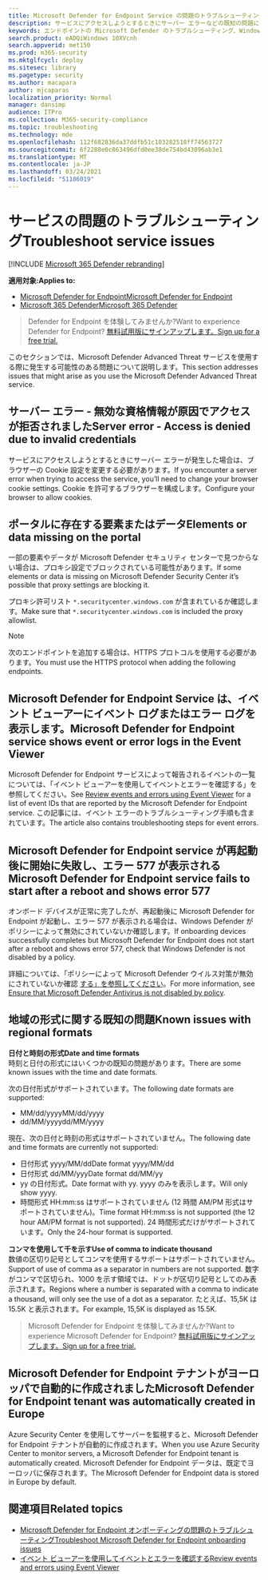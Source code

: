 ```yaml
---
title: Microsoft Defender for Endpoint Service の問題のトラブルシューティング
description: サービスにアクセスしようとするときにサーバー エラーなどの既知の問題に対する解決策と回避策を見つける。
keywords: エンドポイントの Microsoft Defender のトラブルシューティング、Windows ATP のトラブルシューティング、サーバー エラー、アクセス拒否、無効な資格情報、データなし、ダッシュボード ポータル、許可、イベント ビューアー
search.product: eADQiWindows 10XVcnh
search.appverid: met150
ms.prod: m365-security
ms.mktglfcycl: deploy
ms.sitesec: library
ms.pagetype: security
ms.author: macapara
author: mjcaparas
localization_priority: Normal
manager: dansimp
audience: ITPro
ms.collection: M365-security-compliance
ms.topic: troubleshooting
ms.technology: mde
ms.openlocfilehash: 112f682836da37ddfb51c103282518ff74563727
ms.sourcegitcommit: 6f2288e0c863496dfd0ee38de754bd43096ab3e1
ms.translationtype: MT
ms.contentlocale: ja-JP
ms.lasthandoff: 03/24/2021
ms.locfileid: "51186019"
---
```

# <a name="troubleshoot-service-issues"></a><span data-ttu-id="2c0c4-104">サービスの問題のトラブルシューティング</span><span class="sxs-lookup"><span data-stu-id="2c0c4-104">Troubleshoot service issues</span></span>

[!INCLUDE [Microsoft 365 Defender rebranding](../../includes/microsoft-defender.md)]

<span data-ttu-id="2c0c4-105">**適用対象:**</span><span class="sxs-lookup"><span data-stu-id="2c0c4-105">**Applies to:**</span></span>
- [<span data-ttu-id="2c0c4-106">Microsoft Defender for Endpoint</span><span class="sxs-lookup"><span data-stu-id="2c0c4-106">Microsoft Defender for Endpoint</span></span>](https://go.microsoft.com/fwlink/p/?linkid=2154037)
- [<span data-ttu-id="2c0c4-107">Microsoft 365 Defender</span><span class="sxs-lookup"><span data-stu-id="2c0c4-107">Microsoft 365 Defender</span></span>](https://go.microsoft.com/fwlink/?linkid=2118804)

> <span data-ttu-id="2c0c4-108">Defender for Endpoint を体験してみませんか?</span><span class="sxs-lookup"><span data-stu-id="2c0c4-108">Want to experience Defender for Endpoint?</span></span> [<span data-ttu-id="2c0c4-109">無料試用版にサインアップします。</span><span class="sxs-lookup"><span data-stu-id="2c0c4-109">Sign up for a free trial.</span></span>](https://www.microsoft.com/microsoft-365/windows/microsoft-defender-atp?ocid=docs-wdatp-pullalerts-abovefoldlink) 


<span data-ttu-id="2c0c4-110">このセクションでは、Microsoft Defender Advanced Threat サービスを使用する際に発生する可能性のある問題について説明します。</span><span class="sxs-lookup"><span data-stu-id="2c0c4-110">This section addresses issues that might arise as you use the Microsoft Defender Advanced Threat service.</span></span>

## <a name="server-error---access-is-denied-due-to-invalid-credentials"></a><span data-ttu-id="2c0c4-111">サーバー エラー - 無効な資格情報が原因でアクセスが拒否されました</span><span class="sxs-lookup"><span data-stu-id="2c0c4-111">Server error - Access is denied due to invalid credentials</span></span>
<span data-ttu-id="2c0c4-112">サービスにアクセスしようとするときにサーバー エラーが発生した場合は、ブラウザーの Cookie 設定を変更する必要があります。</span><span class="sxs-lookup"><span data-stu-id="2c0c4-112">If you encounter a server error when trying to access the service, you’ll need to change your browser cookie settings.</span></span>
<span data-ttu-id="2c0c4-113">Cookie を許可するブラウザーを構成します。</span><span class="sxs-lookup"><span data-stu-id="2c0c4-113">Configure your browser to allow cookies.</span></span>

## <a name="elements-or-data-missing-on-the-portal"></a><span data-ttu-id="2c0c4-114">ポータルに存在する要素またはデータ</span><span class="sxs-lookup"><span data-stu-id="2c0c4-114">Elements or data missing on the portal</span></span>
<span data-ttu-id="2c0c4-115">一部の要素やデータが Microsoft Defender セキュリティ センターで見つからない場合は、プロキシ設定でブロックされている可能性があります。</span><span class="sxs-lookup"><span data-stu-id="2c0c4-115">If some elements or data is missing on Microsoft Defender Security Center it’s possible that proxy settings are blocking it.</span></span>

<span data-ttu-id="2c0c4-116">プロキシ許可リスト `*.securitycenter.windows.com` が含まれているか確認します。</span><span class="sxs-lookup"><span data-stu-id="2c0c4-116">Make sure that `*.securitycenter.windows.com` is included the proxy allowlist.</span></span>


> [!NOTE]
> <span data-ttu-id="2c0c4-117">次のエンドポイントを追加する場合は、HTTPS プロトコルを使用する必要があります。</span><span class="sxs-lookup"><span data-stu-id="2c0c4-117">You must use the HTTPS protocol when adding the following endpoints.</span></span>

## <a name="microsoft-defender-for-endpoint-service-shows-event-or-error-logs-in-the-event-viewer"></a><span data-ttu-id="2c0c4-118">Microsoft Defender for Endpoint Service は、イベント ビューアーにイベント ログまたはエラー ログを表示します。</span><span class="sxs-lookup"><span data-stu-id="2c0c4-118">Microsoft Defender for Endpoint service shows event or error logs in the Event Viewer</span></span>

<span data-ttu-id="2c0c4-119">Microsoft [](event-error-codes.md) Defender for Endpoint サービスによって報告されるイベントの一覧については、「イベント ビューアーを使用してイベントとエラーを確認する」を参照してください。</span><span class="sxs-lookup"><span data-stu-id="2c0c4-119">See [Review events and errors using Event Viewer](event-error-codes.md) for a list of event IDs that are reported by the Microsoft Defender for Endpoint service.</span></span> <span data-ttu-id="2c0c4-120">この記事には、イベント エラーのトラブルシューティング手順も含まれています。</span><span class="sxs-lookup"><span data-stu-id="2c0c4-120">The article also contains troubleshooting steps for event errors.</span></span>

## <a name="microsoft-defender-for-endpoint-service-fails-to-start-after-a-reboot-and-shows-error-577"></a><span data-ttu-id="2c0c4-121">Microsoft Defender for Endpoint service が再起動後に開始に失敗し、エラー 577 が表示される</span><span class="sxs-lookup"><span data-stu-id="2c0c4-121">Microsoft Defender for Endpoint service fails to start after a reboot and shows error 577</span></span>

<span data-ttu-id="2c0c4-122">オンボード デバイスが正常に完了したが、再起動後に Microsoft Defender for Endpoint が起動し、エラー 577 が表示される場合は、Windows Defender がポリシーによって無効にされていないか確認します。</span><span class="sxs-lookup"><span data-stu-id="2c0c4-122">If onboarding devices successfully completes but Microsoft Defender for Endpoint does not start after a reboot and shows error 577, check that Windows Defender is not disabled by a policy.</span></span>

<span data-ttu-id="2c0c4-123">詳細については、「ポリシーによって Microsoft Defender ウイルス対策が無効にされていないか確認 [する」を参照してください](troubleshoot-onboarding.md#ensure-that-microsoft-defender-antivirus-is-not-disabled-by-a-policy)。</span><span class="sxs-lookup"><span data-stu-id="2c0c4-123">For more information, see [Ensure that Microsoft Defender Antivirus is not disabled by policy](troubleshoot-onboarding.md#ensure-that-microsoft-defender-antivirus-is-not-disabled-by-a-policy).</span></span>

## <a name="known-issues-with-regional-formats"></a><span data-ttu-id="2c0c4-124">地域の形式に関する既知の問題</span><span class="sxs-lookup"><span data-stu-id="2c0c4-124">Known issues with regional formats</span></span>

<span data-ttu-id="2c0c4-125">**日付と時刻の形式**</span><span class="sxs-lookup"><span data-stu-id="2c0c4-125">**Date and time formats**</span></span><br>
<span data-ttu-id="2c0c4-126">時刻と日付の形式にはいくつかの既知の問題があります。</span><span class="sxs-lookup"><span data-stu-id="2c0c4-126">There are some known issues with the time and date formats.</span></span> 

<span data-ttu-id="2c0c4-127">次の日付形式がサポートされています。</span><span class="sxs-lookup"><span data-stu-id="2c0c4-127">The following date formats are supported:</span></span>
- <span data-ttu-id="2c0c4-128">MM/dd/yyyy</span><span class="sxs-lookup"><span data-stu-id="2c0c4-128">MM/dd/yyyy</span></span>
- <span data-ttu-id="2c0c4-129">dd/MM/yyyy</span><span class="sxs-lookup"><span data-stu-id="2c0c4-129">dd/MM/yyyy</span></span>

<span data-ttu-id="2c0c4-130">現在、次の日付と時刻の形式はサポートされていません。</span><span class="sxs-lookup"><span data-stu-id="2c0c4-130">The following date and time formats are currently not supported:</span></span>
- <span data-ttu-id="2c0c4-131">日付形式 yyyy/MM/dd</span><span class="sxs-lookup"><span data-stu-id="2c0c4-131">Date format yyyy/MM/dd</span></span>
- <span data-ttu-id="2c0c4-132">日付形式 dd/MM/yyy</span><span class="sxs-lookup"><span data-stu-id="2c0c4-132">Date format dd/MM/yy</span></span>
- <span data-ttu-id="2c0c4-133">yy の日付形式。</span><span class="sxs-lookup"><span data-stu-id="2c0c4-133">Date format with yy.</span></span> <span data-ttu-id="2c0c4-134">yyyy のみを表示します。</span><span class="sxs-lookup"><span data-stu-id="2c0c4-134">Will only show yyyy.</span></span>
- <span data-ttu-id="2c0c4-135">時間形式 HH:mm:ss はサポートされていません (12 時間 AM/PM 形式はサポートされていません)。</span><span class="sxs-lookup"><span data-stu-id="2c0c4-135">Time format HH:mm:ss is not supported (the 12 hour AM/PM format is not supported).</span></span> <span data-ttu-id="2c0c4-136">24 時間形式だけがサポートされています。</span><span class="sxs-lookup"><span data-stu-id="2c0c4-136">Only the 24-hour format is supported.</span></span>

<span data-ttu-id="2c0c4-137">**コンマを使用して千を示す**</span><span class="sxs-lookup"><span data-stu-id="2c0c4-137">**Use of comma to indicate thousand**</span></span><br>
<span data-ttu-id="2c0c4-138">数値の区切り記号としてコンマを使用するサポートはサポートされていません。</span><span class="sxs-lookup"><span data-stu-id="2c0c4-138">Support of use of comma as a separator in numbers are not supported.</span></span> <span data-ttu-id="2c0c4-139">数字がコンマで区切られ、1000 を示す領域では、ドットが区切り記号としてのみ表示されます。</span><span class="sxs-lookup"><span data-stu-id="2c0c4-139">Regions where a number is separated with a comma to indicate a thousand, will only see the use of a dot as a separator.</span></span> <span data-ttu-id="2c0c4-140">たとえば、15,5K は 15.5K と表示されます。</span><span class="sxs-lookup"><span data-stu-id="2c0c4-140">For example, 15,5K is displayed as 15.5K.</span></span>

><span data-ttu-id="2c0c4-141">Microsoft Defender for Endpoint を体験してみませんか?</span><span class="sxs-lookup"><span data-stu-id="2c0c4-141">Want to experience Microsoft Defender for Endpoint?</span></span> [<span data-ttu-id="2c0c4-142">無料試用版にサインアップします。</span><span class="sxs-lookup"><span data-stu-id="2c0c4-142">Sign up for a free trial.</span></span>](https://www.microsoft.com/microsoft-365/windows/microsoft-defender-atp?ocid=docs-wdatp-troubleshoot-belowfoldlink)

## <a name="microsoft-defender-for-endpoint-tenant-was-automatically-created-in-europe"></a><span data-ttu-id="2c0c4-143">Microsoft Defender for Endpoint テナントがヨーロッパで自動的に作成されました</span><span class="sxs-lookup"><span data-stu-id="2c0c4-143">Microsoft Defender for Endpoint tenant was automatically created in Europe</span></span>
<span data-ttu-id="2c0c4-144">Azure Security Center を使用してサーバーを監視すると、Microsoft Defender for Endpoint テナントが自動的に作成されます。</span><span class="sxs-lookup"><span data-stu-id="2c0c4-144">When you use Azure Security Center to monitor servers, a Microsoft Defender for Endpoint tenant is automatically created.</span></span> <span data-ttu-id="2c0c4-145">Microsoft Defender for Endpoint データは、既定でヨーロッパに保存されます。</span><span class="sxs-lookup"><span data-stu-id="2c0c4-145">The Microsoft Defender for Endpoint data is stored in Europe by default.</span></span>





## <a name="related-topics"></a><span data-ttu-id="2c0c4-146">関連項目</span><span class="sxs-lookup"><span data-stu-id="2c0c4-146">Related topics</span></span>
- [<span data-ttu-id="2c0c4-147">Microsoft Defender for Endpoint オンボーディングの問題のトラブルシューティング</span><span class="sxs-lookup"><span data-stu-id="2c0c4-147">Troubleshoot Microsoft Defender for Endpoint onboarding issues</span></span>](troubleshoot-onboarding.md)
- [<span data-ttu-id="2c0c4-148">イベント ビューアーを使用してイベントとエラーを確認する</span><span class="sxs-lookup"><span data-stu-id="2c0c4-148">Review events and errors using Event Viewer</span></span>](event-error-codes.md)
